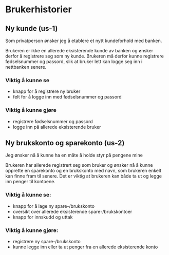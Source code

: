 # Brukerhistorier

## Ny kunde (us-1)

Som privatperson ønsker jeg å etablere et nytt kundeforhold med banken. 

Brukeren er ikke en allerede eksisterende kunde av banken og ønsker derfor å registrere seg som ny kunde. Brukeren må derfor kunne registrere fødselsnummer og passord, slik at bruker lett kan logge seg inn i nettbanken senere. 

### Viktig å kunne se
- knapp for å registrere ny bruker
- felt for å logge inn med fødselsnummer og passord

### Viktig å kunne gjøre
- registrere fødselsnummer og passord
- logge inn på allerede eksisterende bruker


## Ny brukskonto og sparekonto (us-2)

Jeg ønsker nå å kunne ha en måte å holde styr på pengene mine

Brukeren har allerede registrert seg som bruker og ønsker nå å kunne opprette en sparekonto og en brukskonto med navn, som brukeren enkelt kan finne fram til senere. Det er viktig at brukeren kan både ta ut og legge inn penger til kontoene.

### Viktig å kunne se:
- knapp for å lage ny spare-/brukskonto
- oversikt over allerede eksisterende spare-/brukskontoer
- knapp for innskudd og uttak

### Viktig å kunne gjøre:
- registrere ny spare-/brukskonto
- kunne legge inn eller ta ut penger fra en allerede eksisterende konto